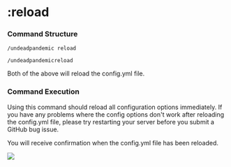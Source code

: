# :reload

### Command Structure

`/undeadpandemic reload`

`/undeadpandemicreload`

Both of the above will reload the config.yml file.

### Command Execution

Using this command should reload all configuration options immediately. If you have any problems where the config options don't work after reloading the config.yml file, please try restarting your server before you submit a GitHub bug issue.

You will receive confirmation when the config.yml file has been reloaded.

![](../../../.gitbook/assets/reload\_cmd.png)
